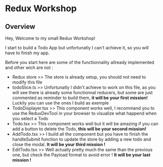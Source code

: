 # Redux Workshop

## Overview
Hey, Welcome to my small Redux Workshop!

I start to build a Todo App but unfortunatly I can't achieve it, so you will have to finish my app.

Before you start here are some of the functionnality allready implemented and other wich are not : 
* Redux store >> The store is already setup, you should not need to modify this file
* todoSlice.ts >> Unfortunatly I didn't achieve to work on this file, as you will see there is already some functionnal reducers, but some are just commented as reminder to build them, **it will be your first mission!** Luckily you can use the ones I build as exemple
* TodoDisplayer.tsx >> This component works well, I recommand you to use the ReduxDevTool in your browser to visualize what happend when you select a Todo
* Todo.tsx >> This component works well but it will be amazing if you can add a button to delete the Todo, **this will be your second mission!**
* AddTodo.tsx >> I build all the component but you have to finish the handleSubmit function to update the store by adding a new todo and close the modal. **It will be your third mission !**
* EditTodo.tsx >> Well actually pretty much the same than the previous one, but check the Payload format to avoid error ! **It will be your last mission !**
